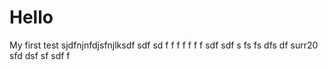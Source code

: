 # Hello
My first test
sjdfnjnfdjsfnjlksdf
sdf
sd
f
f
f
f
f
f
f
sdf
sdf
s
fs
fs
dfs
df
surr20
sfd
dsf
sf
sdf
f
